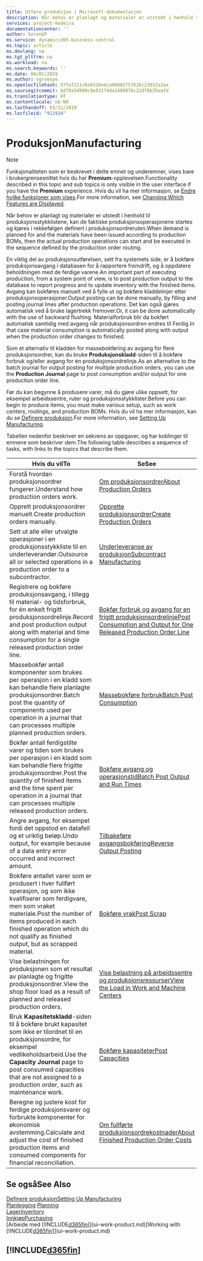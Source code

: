 ```yaml
---
title: Utføre produksjon | Microsoft-dokumentasjon
description: Når behov er planlagt og materialer er utstedt i henhold til produksjonsstykklistene, kan de faktiske produksjonsoperasjonene startes og kjøres i rekkefølgen definert i produksjonsordreruten.
services: project-madeira
documentationcenter: ''
author: SorenGP
ms.service: dynamics365-business-central
ms.topic: article
ms.devlang: na
ms.tgt_pltfrm: na
ms.workload: na
ms.search.keywords: ''
ms.date: 04/01/2019
ms.author: sgroespe
ms.openlocfilehash: 57fef211c6e0336edca60985757626c23932a3ae
ms.sourcegitcommit: bd78a5d990c9e83174da1409076c22df8b35eafd
ms.translationtype: HT
ms.contentlocale: nb-NO
ms.lasthandoff: 03/31/2019
ms.locfileid: "911934"
---
```

# <a name="manufacturing"></a><span data-ttu-id="005fd-103">Produksjon</span><span class="sxs-lookup"><span data-stu-id="005fd-103">Manufacturing</span></span>
> [!NOTE]
> <span data-ttu-id="005fd-104">Funksjonaliteten som er beskrevet i dette emnet og underemner, vises bare i brukergrensesnittet hvis du har **Premium**-opplevelsen.</span><span class="sxs-lookup"><span data-stu-id="005fd-104">Functionality described in this topic and sub topics is only visible in the user interface if you have the **Premium** experience.</span></span> <span data-ttu-id="005fd-105">Hvis du vil ha mer informasjon, se [Endre hvilke funksjoner som vises](ui-experiences.md).</span><span class="sxs-lookup"><span data-stu-id="005fd-105">For more information, see [Changing Which Features are Displayed](ui-experiences.md).</span></span>

<span data-ttu-id="005fd-106">Når behov er planlagt og materialer er utstedt i henhold til produksjonsstykklistene, kan de faktiske produksjonsoperasjonene startes og kjøres i rekkefølgen definert i produksjonsordreruten.</span><span class="sxs-lookup"><span data-stu-id="005fd-106">When demand is planned for and the materials have been issued according to production BOMs, then the actual production operations can start and be executed in the sequence defined by the production order routing.</span></span>  

<span data-ttu-id="005fd-107">En viktig del av produksjonsutførelsen, sett fra systemets side, er å bokføre produksjonsavgang i databasen for å rapportere fremdrift, og å oppdatere beholdningen med de ferdige varene.</span><span class="sxs-lookup"><span data-stu-id="005fd-107">An important part of executing production, from a system point of view, is to post production output to the database to report progress and to update inventory with the finished items.</span></span> <span data-ttu-id="005fd-108">Avgang kan bokføres manuelt ved å fylle ut og bokføre kladdelinjer etter produksjonsoperasjoner.</span><span class="sxs-lookup"><span data-stu-id="005fd-108">Output posting can be done manually, by filling and posting journal lines after production operations.</span></span> <span data-ttu-id="005fd-109">Det kan også gjøres automatisk ved å bruke lagertrekk fremover.</span><span class="sxs-lookup"><span data-stu-id="005fd-109">Or, it can be done automatically with the use of backward flushing.</span></span> <span data-ttu-id="005fd-110">Materialforbruk blir da bokført automatisk samtidig med avgang når produksjonsordren endres til Ferdig.</span><span class="sxs-lookup"><span data-stu-id="005fd-110">In that case material consumption is automatically posted along with output when the production order changes to finished.</span></span>  

<span data-ttu-id="005fd-111">Som et alternativ til kladden for massebokføring av avgang for flere produksjonsordrer, kan du bruke **Produksjonskladd**-siden til å bokføre forbruk og/eller avgang for én produksjonsordrelinje.</span><span class="sxs-lookup"><span data-stu-id="005fd-111">As an alternative to the batch journal for output posting for multiple production orders, you can use the **Production Journal** page to post consumption and/or output for one production order line.</span></span>

<span data-ttu-id="005fd-112">Før du kan begynne å produsere varer, må du gjøre ulike oppsett, for eksempel arbeidssentre, ruter og produksjonsstykklister.</span><span class="sxs-lookup"><span data-stu-id="005fd-112">Before you can begin to produce items, you must make various setup, such as work centers, routings, and production BOMs.</span></span> <span data-ttu-id="005fd-113">Hvis du vil ha mer informasjon, kan du se [Definere produksjon](production-configure-production-processes.md).</span><span class="sxs-lookup"><span data-stu-id="005fd-113">For more information, see [Setting Up Manufacturing](production-configure-production-processes.md).</span></span>

<span data-ttu-id="005fd-114">Tabellen nedenfor beskriver en sekvens av oppgaver, og har koblinger til emnene som beskriver dem.</span><span class="sxs-lookup"><span data-stu-id="005fd-114">The following table describes a sequence of tasks, with links to the topics that describe them.</span></span>   

|<span data-ttu-id="005fd-115">**Hvis du vil**</span><span class="sxs-lookup"><span data-stu-id="005fd-115">**To**</span></span>|<span data-ttu-id="005fd-116">**Se**</span><span class="sxs-lookup"><span data-stu-id="005fd-116">**See**</span></span>|  
|------------|-------------|  
|<span data-ttu-id="005fd-117">Forstå hvordan produksjonsordrer fungerer.</span><span class="sxs-lookup"><span data-stu-id="005fd-117">Understand how production orders work.</span></span>|[<span data-ttu-id="005fd-118">Om produksjonsordrer</span><span class="sxs-lookup"><span data-stu-id="005fd-118">About Production Orders</span></span>](production-about-production-orders.md)|
|<span data-ttu-id="005fd-119">Opprett produksjonsordrer manuelt.</span><span class="sxs-lookup"><span data-stu-id="005fd-119">Create production orders manually.</span></span>|[<span data-ttu-id="005fd-120">Opprette produksjonsordrer</span><span class="sxs-lookup"><span data-stu-id="005fd-120">Create Production Orders</span></span>](production-how-to-create-production-orders.md)|
|<span data-ttu-id="005fd-121">Sett ut alle eller utvalgte operasjoner i en produksjonsstykkliste til en underleverandør.</span><span class="sxs-lookup"><span data-stu-id="005fd-121">Outsource all or selected operations in a production order to a subcontractor.</span></span>|[<span data-ttu-id="005fd-122">Underleveranse av produksjon</span><span class="sxs-lookup"><span data-stu-id="005fd-122">Subcontract Manufacturing</span></span>](production-how-to-subcontract-manufacturing.md)|
|<span data-ttu-id="005fd-123">Registrere og bokføre produksjonsavgang, i tillegg til material- og tidsforbruk, for én enkelt frigitt produksjonsordrelinje.</span><span class="sxs-lookup"><span data-stu-id="005fd-123">Record and post production output along with material and time consumption for a single released production order line.</span></span>|[<span data-ttu-id="005fd-124">Bokfør forbruk og avgang for en frigitt produksjonsordrelinje</span><span class="sxs-lookup"><span data-stu-id="005fd-124">Post Consumption and Output for One Released Production Order Line</span></span>](production-how-to-register-consumption-and-output.md)|  
|<span data-ttu-id="005fd-125">Massebokfør antall komponenter som brukes per operasjon i en kladd som kan behandle flere planlagte produksjonsordrer.</span><span class="sxs-lookup"><span data-stu-id="005fd-125">Batch post the quantity of components used per operation in a journal that can processes multiple planned production orders.</span></span>|[<span data-ttu-id="005fd-126">Massebokføre forbruk</span><span class="sxs-lookup"><span data-stu-id="005fd-126">Batch Post Consumption</span></span>](production-how-to-post-consumption.md)|
|<span data-ttu-id="005fd-127">Bokfør antall ferdigstilte varer og tiden som brukes per operasjon i en kladd som kan behandle flere frigitte produksjonsordrer.</span><span class="sxs-lookup"><span data-stu-id="005fd-127">Post the quantity of finished items and the time spent per operation in a journal that can processes multiple released production orders.</span></span>|[<span data-ttu-id="005fd-128">Bokføre avgang og operasjonstid</span><span class="sxs-lookup"><span data-stu-id="005fd-128">Batch Post Output and Run Times</span></span>](production-how-to-post-output-quantity.md)|
|<span data-ttu-id="005fd-129">Angre avgang, for eksempel fordi det oppstod en datafeil og et uriktig beløp.</span><span class="sxs-lookup"><span data-stu-id="005fd-129">Undo output, for example because of a data entry error occurred and incorrect amount.</span></span>  |[<span data-ttu-id="005fd-130">Tilbakeføre avgangsbokføring</span><span class="sxs-lookup"><span data-stu-id="005fd-130">Reverse Output Posting</span></span>](production-how-to-reverse-output-posting.md)|  
|<span data-ttu-id="005fd-131">Bokføre antallet varer som er produsert i hver fullført operasjon, og som ikke kvalifiserer som ferdigvare, men som vraket materiale.</span><span class="sxs-lookup"><span data-stu-id="005fd-131">Post the number of items produced in each finished operation which do not qualify as finished output, but as scrapped material.</span></span>|[<span data-ttu-id="005fd-132">Bokføre vrak</span><span class="sxs-lookup"><span data-stu-id="005fd-132">Post Scrap</span></span>](production-how-to-post-scrap.md)|
|<span data-ttu-id="005fd-133">Vise belastningen for produksjonen som et resultat av planlagte og frigitte produksjonsordrer.</span><span class="sxs-lookup"><span data-stu-id="005fd-133">View the shop floor load as a result of planned and released production orders.</span></span>|[<span data-ttu-id="005fd-134">Vise belastning på arbeidssentre og produksjonsressurser</span><span class="sxs-lookup"><span data-stu-id="005fd-134">View the Load in Work and Machine Centers</span></span>](production-how-to-view-the-load-on-work-centers.md)|      
|<span data-ttu-id="005fd-135">Bruk **Kapasitetskladd**-siden til å bokføre brukt kapasitet som ikke er tilordnet til en produksjonsordre, for eksempel vedlikeholdsarbeid.</span><span class="sxs-lookup"><span data-stu-id="005fd-135">Use the **Capacity Journal** page to post consumed capacities that are not assigned to a production order, such as maintenance work.</span></span>|[<span data-ttu-id="005fd-136">Bokføre kapasiteter</span><span class="sxs-lookup"><span data-stu-id="005fd-136">Post Capacities</span></span>](production-how-to-post-capacities.md)|  
|<span data-ttu-id="005fd-137">Beregne og justere kost for ferdige produksjonsvarer og forbrukte komponenter for økonomisk avstemming.</span><span class="sxs-lookup"><span data-stu-id="005fd-137">Calculate and adjust the cost of finished production items and consumed components for financial reconciliation.</span></span>|[<span data-ttu-id="005fd-138">Om fullførte produksjonsordrekostnader</span><span class="sxs-lookup"><span data-stu-id="005fd-138">About Finished Production Order Costs</span></span>](finance-about-finished-production-order-costs.md)|  

## <a name="see-also"></a><span data-ttu-id="005fd-139">Se også</span><span class="sxs-lookup"><span data-stu-id="005fd-139">See Also</span></span>  
[<span data-ttu-id="005fd-140">Definere produksjon</span><span class="sxs-lookup"><span data-stu-id="005fd-140">Setting Up Manufacturing</span></span>](production-configure-production-processes.md)  
<span data-ttu-id="005fd-141">[Planlegging](production-planning.md)    </span><span class="sxs-lookup"><span data-stu-id="005fd-141">[Planning](production-planning.md)    </span></span>  
[<span data-ttu-id="005fd-142">Lager</span><span class="sxs-lookup"><span data-stu-id="005fd-142">Inventory</span></span>](inventory-manage-inventory.md)  
[<span data-ttu-id="005fd-143">Innkjøp</span><span class="sxs-lookup"><span data-stu-id="005fd-143">Purchasing</span></span>](purchasing-manage-purchasing.md)  
<span data-ttu-id="005fd-144">[Arbeide med [!INCLUDE[d365fin](includes/d365fin_md.md)]](ui-work-product.md)</span><span class="sxs-lookup"><span data-stu-id="005fd-144">[Working with [!INCLUDE[d365fin](includes/d365fin_md.md)]](ui-work-product.md)</span></span>

## [!INCLUDE[d365fin](includes/free_trial_md.md)]  
